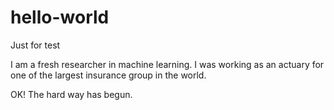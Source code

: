 # hello-world
Just for test

I am a fresh researcher in machine learning.
I was working as an actuary for one of the largest insurance group in the world.

OK! The hard way has begun.

